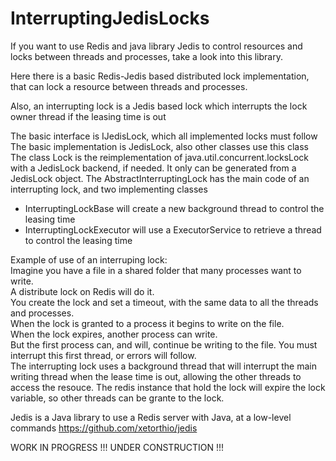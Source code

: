 # InterruptingJedisLocks

If you want to use Redis and java library Jedis to control resources and locks between threads and processes, take a look into this library.

Here there is a basic Redis-Jedis based distributed lock implementation, that can lock a resource between threads and processes.

Also, an interrupting lock is a Jedis based lock which interrupts the lock owner thread if the leasing time is out

The basic interface is IJedisLock, which all implemented locks must follow
The basic implementation is JedisLock, also other classes use this class
The class Lock is the reimplementation of java.util.concurrent.locksLock with a JedisLock backend, if needed. It only can be generated from a JedisLock object.
The AbstractInterruptingLock has the main code of an interrupting lock, and two implementing classes
- InterruptingLockBase will create a new background thread to control the leasing time
- InterruptingLockExecutor will use a ExecutorService to retrieve a  thread to control the leasing time


Example of use of an interruping lock:  
Imagine you have a file in a shared folder that many processes want to write.  
A distribute lock on Redis will do it.  
You create the lock and set a timeout, with the same data to all the threads and processes.   
When the lock is granted to a process it begins to write on the file.  
When the lock expires, another process can write.   
But the first process can, and will, continue be writing to the file. You must interrupt this first thread, or errors will follow.  
The interrupting lock uses a background thread that will interrupt the main writing thread when the lease time is out, allowing the other threads to access the resouce. The redis instance that hold the lock will expire the lock variable, so other threads can be grante to the lock.  



Jedis is a Java library to use a Redis server with Java, at a low-level commands
https://github.com/xetorthio/jedis


WORK IN PROGRESS !!!
UNDER CONSTRUCTION !!!

